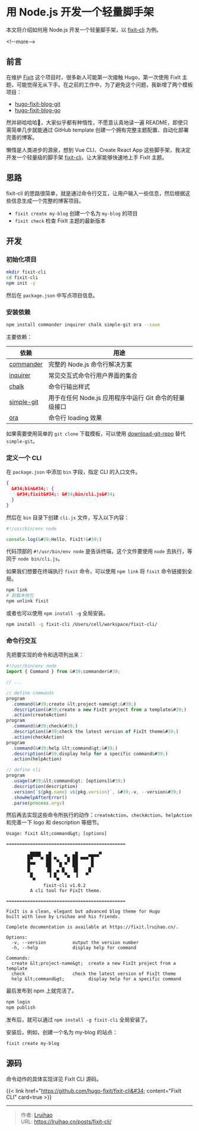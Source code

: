 # 用 Node.js 开发一个轻量脚手架


本文将介绍如何用 Node.js 开发一个轻量脚手架，以 [fixit-cli](https://github.com/hugo-fixit/fixit-cli) 为例。

&lt;!--more--&gt;

## 前言

在维护 [FixIt](https://github.com/hugo-fixit/FixIt) 这个项目时，很多新人可能第一次接触 Hugo，第一次使用 FixIt 主题，可能觉得无从下手。在之前的工作中，为了避免这个问题，我新增了两个模板项目：

- [hugo-fixit-blog-git](https://github.com/hugo-fixit/hugo-fixit-blog-git)
- [hugo-fixit-blog-go](https://github.com/hugo-fixit/hugo-fixit-blog-go)

然并卵哈哈哈🤣，大家似乎都有种惰性，不愿意认真地读一遍 README，即使只需简单几步就能通过 GitHub template 创建一个拥有完整主题配置、自动化部署完善的博客。

懒惰是人类进步的源泉，想到 Vue CLI、Create React App 这些脚手架，我决定开发一个轻量级的脚手架 [fixit-cli](https://github.com/hugo-fixit/fixit-cli)，让大家能够快速地上手 FixIt 主题。

## 思路

fixit-cli 的思路很简单，就是通过命令行交互，让用户输入一些信息，然后根据这些信息生成一个完整的博客项目。

- `fixit create my-blog` 创建一个名为 `my-blog` 的项目
- `fixit check` 检查 FixIt 主题的最新版本

## 开发

### 初始化项目

```bash
mkdir fixit-cli
cd fixit-cli
npm init -y
```

然后在 `package.json` 中写点项目信息。

### 安装依赖

```bash
npm install commander inquirer chalk simple-git ora --save
```

主要依赖：

| 依赖                                                   | 用途                                                   |
| ------------------------------------------------------ | ------------------------------------------------------ |
| [commander](https://www.npmjs.com/package/commander)   | 完整的 Node.js 命令行解决方案                          |
| [inquirer](https://www.npmjs.com/package/inquirer)     | 常见交互式命令行用户界面的集合                         |
| [chalk](https://www.npmjs.com/package/chalk)           | 命令行输出样式                                         |
| [simple-git](https://www.npmjs.com/package/simple-git) | 用于在任何 Node.js 应用程序中运行 Git 命令的轻量级接口 |
| [ora](https://www.npmjs.com/package/ora)               | 命令行 loading 效果                                    |

如果需要使用简单的 `git clone` 下载模板，可以使用 [download-git-repo](https://www.npmjs.com/package/download-git-repo) 替代 `simple-git`。

### 定义一个 CLI

在 `package.json` 中添加 `bin` 字段，指定 CLI 的入口文件。

```json
{
  &#34;bin&#34;: {
    &#34;fixit&#34;: &#34;bin/cli.js&#34;
  }
}
```

然后在 `bin` 目录下创建 `cli.js` 文件，写入以下内容：

```js
#!/usr/bin/env node

console.log(&#39;Hello, FixIt!&#39;)
```

代码顶部的 `#!/usr/bin/env node` 是告诉终端，这个文件要使用 `node` 去执行，等同于 `node bin/cli.js`。

如果我们想要在终端执行 `fixit` 命令，可以使用 `npm link` 将 `fixit` 命令链接到全局。

```bash
npm link
# 卸载本地包
npm unlink fixit
```

或者也可以使用 `npm install -g` 全局安装。

```bash
npm install -g fixit-cli /Users/cell/workspace/fixit-cli/
```

### 命令行交互

先把要实现的命令和选项列出来：

```js {title=&#34;bin/cli.js&#34;}
#!/usr/bin/env node
import { Command } from &#39;commander&#39;

// ...

// define commands
program
  .command(&#39;create &lt;project-name&gt;&#39;)
  .description(&#39;create a new FixIt project from a template&#39;)
  .action(createAction)
program
  .command(&#39;check&#39;)
  .description(&#39;check the latest version of FixIt theme&#39;)
  .action(checkAction)
program
  .command(&#39;help &lt;command&gt;&#39;)
  .description(&#39;display help for a specific command&#39;)
  .action(helpAction)

// define cli
program
  .usage(&#39;&lt;command&gt; [options]&#39;)
  .description(description)
  .version(`${pkg.name} v${pkg.version}`, &#39;-v, --version&#39;)
  .showHelpAfterError()
  .parse(process.argv)
```

然后再去实现这些命令所执行的动作：`createAction`、`checkAction`、`helpAction` 和完善一下 logo 和 description 等细节。

```plain {title=&#34;fixit --help&#34;}
Usage: fixit &lt;command&gt; [options]

=============================================

        ▄████  ▄█     ▄  ▄█    ▄▄▄▄▀ 
        █▀   ▀ ██ ▀▄   █ ██ ▀▀▀ █    
        █▀▀    ██   █ ▀  ██     █    
        █      ▐█  ▄ █   ▐█    █     
         █      ▐ █   ▀▄  ▐   ▀      
          ▀        ▀                
              fixit-cli v1.0.2
         A cli tool for FixIt theme.

=============================================

FixIt is a clean, elegant but advanced blog theme for Hugo
built with love by Lruihao and his friends.

Complete documentation is available at https://fixit.lruihao.cn/.

Options:
  -v, --version          output the version number
  -h, --help             display help for command

Commands:
  create &lt;project-name&gt;  create a new FixIt project from a template
  check                  check the latest version of FixIt theme
  help &lt;command&gt;         display help for a specific command
```

最后发布到 npm 上就完活了。

```bash
npm login
npm publish
```

发布后，就可以通过 `npm install -g fixit-cli` 全局安装了。

安装后，例如，创建一个名为 my-blog 的站点：

```bash
fixit create my-blog
```

## 源码

命令动作的具体实现详见 FixIt CLI 源码。

{{&lt; link href=&#34;https://github.com/hugo-fixit/fixit-cli&#34; content=&#34;FixIt CLI&#34; card=true &gt;}}


---

> 作者: [Lruihao](https://github.com/Lruihao)  
> URL: https://lruihao.cn/posts/fixit-cli/  

